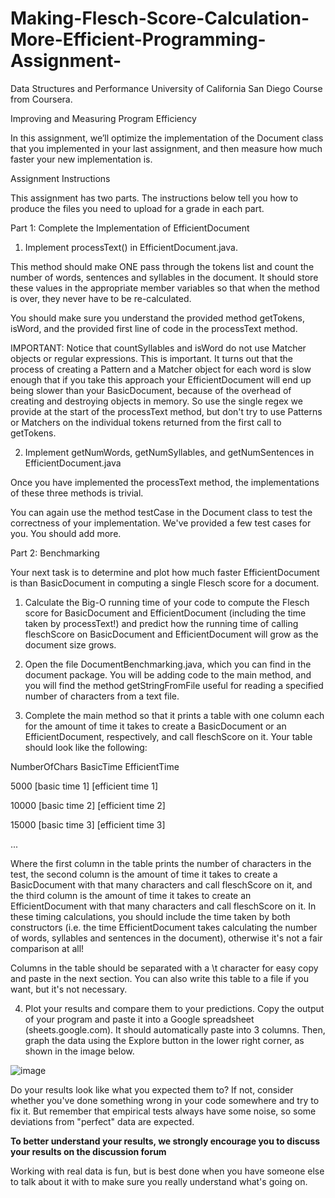 # Making-Flesch-Score-Calculation-More-Efficient-Programming-Assignment-
Data Structures and Performance University of California San Diego Course from Coursera.

Improving and Measuring Program Efficiency

In this assignment, we’ll optimize the implementation of the Document class that you implemented in your last assignment, and then measure how much faster your new implementation is.

Assignment Instructions

This assignment has two parts.  The instructions below tell you how to produce the files you need to upload for a grade in each part.

Part 1: Complete the Implementation of EfficientDocument

1. Implement processText() in EfficientDocument.java.

This method should make ONE pass through the tokens list and count the number of words, sentences and syllables in the document.  It should store these values in the appropriate member variables so that when the method is over, they never have to be re-calculated.

You should make sure you understand the provided method getTokens, isWord, and the provided first line of code in the processText method.  

IMPORTANT: Notice that countSyllables and isWord do not use Matcher objects or regular expressions.  This is important.  It turns out that the process of creating a Pattern and a Matcher object for each word is slow enough that if you take this approach your EfficientDocument will end up being slower than your BasicDocument, because of the overhead of creating and destroying objects in memory.  So use the single regex we provide at the start of the processText method, but don't try to use Patterns or Matchers on the individual tokens returned from the first call to getTokens.

2. Implement getNumWords, getNumSyllables, and getNumSentences in EfficientDocument.java

Once you have implemented the processText method, the implementations of these three methods is trivial.

You can again use the method testCase in the Document class to test the correctness of your implementation.  We've provided a few test cases for you.  You should add more.

Part 2:  Benchmarking

Your next task is to determine and plot how much faster EfficientDocument is than BasicDocument in computing a single Flesch score for a document. 

1. Calculate the Big-O running time of your code to compute the Flesch score for BasicDocument and EfficientDocument (including the time taken by processText!) and predict how the running time of calling fleschScore on  BasicDocument and EfficientDocument will grow as the document size grows.  

2. Open the file DocumentBenchmarking.java, which you can find in the document package.  You will be adding code to the main method, and you will find the method getStringFromFile useful for reading a specified number of characters from a text file.

3. Complete the main method so that it prints a table with one column each for the amount of time it takes to create a BasicDocument or an EfficientDocument, respectively, and call fleschScore on it.  Your table should look like the following:

NumberOfChars        BasicTime              EfficientTime

5000               [basic time 1]          [efficient time 1]

10000              [basic time 2]          [efficient time 2]

15000              [basic time 3]          [efficient time 3]

...

Where the first column in the table prints the number of characters in the test, the second column is the amount of time it takes to create a BasicDocument with that many characters and call fleschScore on it, and the third column is the amount of time it takes to create an EfficientDocument with that many characters and call fleschScore on it.  In these timing calculations, you should include the time taken by both constructors (i.e. the time EfficientDocument takes
 calculating the number of words, syllables and sentences in the 
document), otherwise it's not a fair 
comparison at all!

Columns in the table should be separated with a \t character for easy copy and paste in the next section.  You can also write this table to a file if you want, but it's not necessary.

4. Plot your results and compare them to your predictions.  Copy the output of your program and paste it into a Google spreadsheet (sheets.google.com).  It should automatically paste into 3 columns.  Then, graph the data using the Explore button in the lower right corner, as shown in the image below.

![image](https://user-images.githubusercontent.com/66659379/198825888-aee019d9-6e0d-47f8-9328-2320036a72bd.png)

Do your results look like what you expected them to?  If not, consider whether you've done something wrong in your code somewhere and try to fix it.  But remember that empirical tests always have some noise, so some deviations from "perfect" data are expected.  

 **To better understand your results, we strongly encourage you to discuss your results on the discussion forum**

Working with real data is fun, but is best done when you have someone else to talk about it with to make sure you really understand what's going on.
